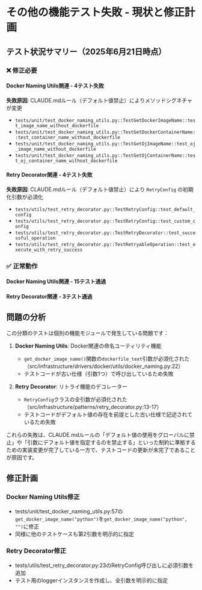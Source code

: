 # その他の機能テスト失敗 - 現状と修正計画

## テスト状況サマリー（2025年6月21日時点）

### ❌ 修正必要

#### Docker Naming Utils関連 - 4テスト失敗
**失敗原因**: CLAUDE.mdルール（デフォルト値禁止）によりメソッドシグネチャが変更
- `tests/unit/test_docker_naming_utils.py::TestGetDockerImageName::test_image_name_without_dockerfile`
- `tests/unit/test_docker_naming_utils.py::TestGetDockerContainerName::test_container_name_without_dockerfile`
- `tests/unit/test_docker_naming_utils.py::TestGetOjImageName::test_oj_image_name_without_dockerfile`
- `tests/unit/test_docker_naming_utils.py::TestGetOjContainerName::test_oj_container_name_without_dockerfile`

#### Retry Decorator関連 - 4テスト失敗
**失敗原因**: CLAUDE.mdルール（デフォルト値禁止）により `RetryConfig` の初期化引数が必須化
- `tests/utils/test_retry_decorator.py::TestRetryConfig::test_default_config`
- `tests/utils/test_retry_decorator.py::TestRetryConfig::test_custom_config`
- `tests/utils/test_retry_decorator.py::TestRetryDecorator::test_successful_operation`
- `tests/utils/test_retry_decorator.py::TestRetryableOperation::test_execute_with_retry_success`

### ✅ 正常動作
#### Docker Naming Utils関連 - 15テスト通過
#### Retry Decorator関連 - 3テスト通過

## 問題の分析

この分類のテストは個別の機能モジュールで発生している問題です：

1. **Docker Naming Utils**: Docker関連の命名ユーティリティ機能
   - `get_docker_image_name()`関数の`dockerfile_text`引数が必須化された（src/infrastructure/drivers/docker/utils/docker_naming.py:22）
   - テストコードが古い仕様（引数1つ）で呼び出しているため失敗

2. **Retry Decorator**: リトライ機能のデコレーター
   - `RetryConfig`クラスの全引数が必須化された（src/infrastructure/patterns/retry_decorator.py:13-17）
   - テストコードがデフォルト値の存在を前提とした古い仕様で記述されているため失敗

これらの失敗は、CLAUDE.mdルールの「デフォルト値の使用をグローバルに禁止」や「引数にデフォルト値を指定するのを禁止する」といった制約に準拠するための実装変更が完了している一方で、テストコードの更新が未完了であることが原因です。

## 修正計画

### Docker Naming Utils修正
- tests/unit/test_docker_naming_utils.py:57の`get_docker_image_name("python")`を`get_docker_image_name("python", "")`に修正
- 同様に他のテストケースも第2引数を明示的に指定

### Retry Decorator修正
- tests/utils/test_retry_decorator.py:23のRetryConfig呼び出しに必須引数を追加
- テスト用のloggerインスタンスを作成し、全引数を明示的に指定